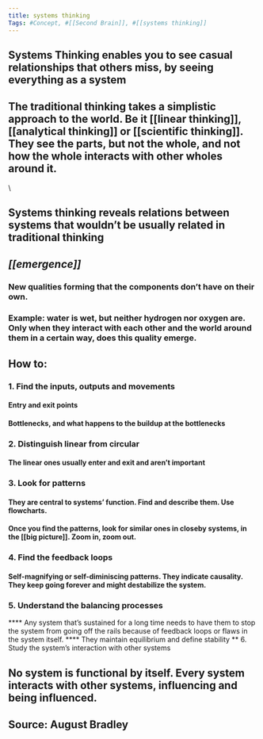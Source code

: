 ```yaml
---
title: systems thinking
Tags: #Concept, #[[Second Brain]], #[[systems thinking]]
---
```


## Systems Thinking enables you to see casual relationships that others miss, by seeing everything as a system
## The traditional thinking takes a simplistic approach to the world. Be it [[linear thinking]], [[analytical thinking]] or [[scientific thinking]]. They see the parts, but not the whole, and not how the whole interacts with other wholes around it.
\
## Systems thinking reveals relations between systems that wouldn’t be usually related in traditional thinking
## *[[emergence]]*
### New qualities forming that the components don’t have on their own.
### Example: water is wet, but neither hydrogen nor oxygen are. Only when they interact with each other and the world around them in a certain way, does this quality emerge.
## How to:
### 1. Find the inputs, outputs and movements
#### Entry and exit points
#### Bottlenecks, and what happens to the buildup at the bottlenecks
### 2. Distinguish linear from circular
#### The linear ones usually enter and exit and aren’t important
### 3. Look for patterns
#### They are central to systems’ function. Find and describe them. Use flowcharts.
#### Once you find the patterns, look for similar ones in closeby systems, in the [[big picture]]. Zoom in, zoom out.
### 4. Find the feedback loops
#### Self-magnifying or self-diminiscing patterns. They indicate causality. They keep going forever and might destabilize the system.
### 5. Understand the balancing processes
**** Any system that’s sustained for a long time needs to have them to stop the system from going off the rails because of feedback loops or flaws in the system itself.
**** They maintain equilibrium and define stability
** 6. Study the system’s interaction with other systems
## No system is functional by itself. Every system interacts with other systems, influencing and being influenced.
## Source: August Bradley
